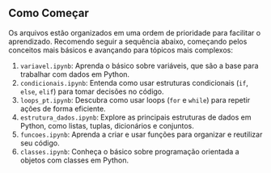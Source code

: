 ## Como Começar

Os arquivos estão organizados em uma ordem de prioridade para facilitar o aprendizado. Recomendo seguir a sequência abaixo, começando pelos conceitos mais básicos e avançando para tópicos mais complexos:

1. `variavel.ipynb`: Aprenda o básico sobre variáveis, que são a base para trabalhar com dados em Python.
2. `condicionais.ipynb`: Entenda como usar estruturas condicionais (`if`, `else`, `elif`) para tomar decisões no código.
3. `loops_pt.ipynb`: Descubra como usar loops (`for` e `while`) para repetir ações de forma eficiente.
4. `estrutura_dados.ipynb`: Explore as principais estruturas de dados em Python, como listas, tuplas, dicionários e conjuntos.
5. `funcoes.ipynb`: Aprenda a criar e usar funções para organizar e reutilizar seu código.
6. `classes.ipynb`: Conheça o básico sobre programação orientada a objetos com classes em Python.
